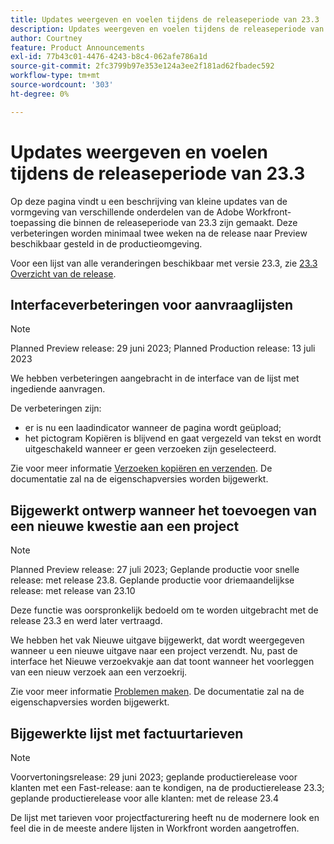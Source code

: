 ```yaml
---
title: Updates weergeven en voelen tijdens de releaseperiode van 23.3
description: Updates weergeven en voelen tijdens de releaseperiode van 23.3
author: Courtney
feature: Product Announcements
exl-id: 77b43c01-4476-4243-b8c4-062afe786a1d
source-git-commit: 2fc3799b97e353e124a3ee2f181ad62fbadec592
workflow-type: tm+mt
source-wordcount: '303'
ht-degree: 0%

---
```


# Updates weergeven en voelen tijdens de releaseperiode van 23.3

Op deze pagina vindt u een beschrijving van kleine updates van de vormgeving van verschillende onderdelen van de Adobe Workfront-toepassing die binnen de releaseperiode van 23.3 zijn gemaakt. Deze verbeteringen worden minimaal twee weken na de release naar Preview beschikbaar gesteld in de productieomgeving.

Voor een lijst van alle veranderingen beschikbaar met versie 23.3, zie [23.3 Overzicht van de release](/help/quicksilver/product-announcements/product-releases/23.3-release-activity/23-3-release-overview.md).

## Interfaceverbeteringen voor aanvraaglijsten

>[!NOTE]
>
>Planned Preview release: 29 juni 2023; Planned Production release: 13 juli 2023

We hebben verbeteringen aangebracht in de interface van de lijst met ingediende aanvragen.

De verbeteringen zijn:

* er is nu een laadindicator wanneer de pagina wordt geüpload;
* het pictogram Kopiëren is blijvend en gaat vergezeld van tekst en wordt uitgeschakeld wanneer er geen verzoeken zijn geselecteerd.

Zie voor meer informatie [Verzoeken kopiëren en verzenden](/help/quicksilver/manage-work/requests/create-requests/copy-and-submit-requests.md). De documentatie zal na de eigenschapversies worden bijgewerkt.

## Bijgewerkt ontwerp wanneer het toevoegen van een nieuwe kwestie aan een project

>[!NOTE]
>
>Planned Preview release: 27 juli 2023; Geplande productie voor snelle release: met release 23.8. Geplande productie voor driemaandelijkse release: met release van 23.10
>
>Deze functie was oorspronkelijk bedoeld om te worden uitgebracht met de release 23.3 en werd later vertraagd.

We hebben het vak Nieuwe uitgave bijgewerkt, dat wordt weergegeven wanneer u een nieuwe uitgave naar een project verzendt. Nu, past de interface het Nieuwe verzoekvakje aan dat toont wanneer het voorleggen van een nieuw verzoek aan een verzoekrij.

Zie voor meer informatie [Problemen maken](../../../manage-work/issues/manage-issues/create-issues.md). De documentatie zal na de eigenschapversies worden bijgewerkt.

## Bijgewerkte lijst met factuurtarieven

>[!NOTE]
>
>Voorvertoningsrelease: 29 juni 2023; geplande productierelease voor klanten met een Fast-release: aan te kondigen, na de productierelease 23.3; geplande productierelease voor alle klanten: met de release 23.4

De lijst met tarieven voor projectfacturering heeft nu de modernere look en feel die in de meeste andere lijsten in Workfront worden aangetroffen.
